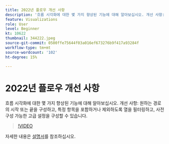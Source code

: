 ```yaml
---
title: 2022년 플로우 개선 사항
description: '흐름 시각화에 대한 몇 가지 향상된 기능에 대해 알아보십시오. 개선 사항: 원하는 경로의 시작 또는 끝을 구성하고, 특정 항목을 포함하거나 제외하도록 열을 필터링하고, 사전 구성 가능한 고급 설정을 구성할 수 있습니다.'
feature: Visualizations
role: User
level: Beginner
kt: 10622
thumbnail: 344222.jpeg
source-git-commit: 0500ffe75644f03a016ef673276b9f417a93284f
workflow-type: tm+mt
source-wordcount: '102'
ht-degree: 15%

---
```



# 2022년 플로우 개선 사항

흐름 시각화에 대한 몇 가지 향상된 기능에 대해 알아보십시오. 개선 사항: 원하는 경로의 시작 또는 끝을 구성하고, 특정 항목을 포함하거나 제외하도록 열을 필터링하고, 사전 구성 가능한 고급 설정을 구성할 수 있습니다.

>[!VIDEO](https://video.tv.adobe.com/v/344222/?quality=12&learn=on)

자세한 내용은 [설명서](https://experienceleague.adobe.com/docs/analytics/analyze/analysis-workspace/visualizations/flow/create-flow.html)를 참조하십시오.
